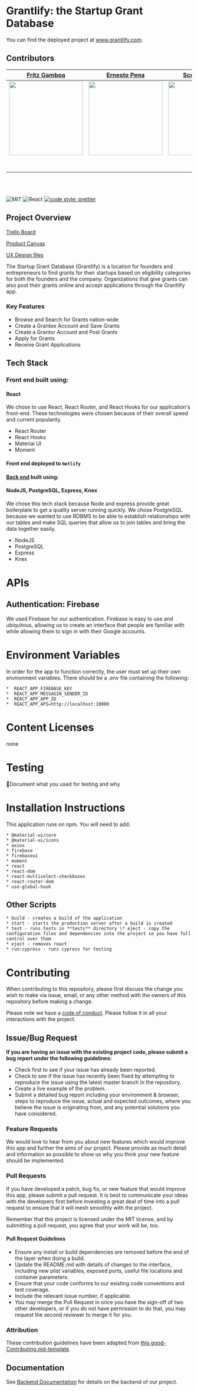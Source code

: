 # Grantlify: the Startup Grant Database

You can find the deployed project at www.grantlify.com.

## Contributors

|                                       [Fritz Gamboa](https://github.com/fritzgt)                                        |                                       [Ernesto Pena](https://github.com/ErnestoPena)                                        |                                       [Scott Schindler](https://github.com/scottschindler)                                        |                                       [Claire Sinozich](https://github.com/csinozich)                                        |                                       [Jonathan Traverso](https://github.com/jonnytrav)                                        |
| :-----------------------------------------------------------------------------------------------------------: | :-----------------------------------------------------------------------------------------------------------: | :-----------------------------------------------------------------------------------------------------------: | :-----------------------------------------------------------------------------------------------------------: | :-----------------------------------------------------------------------------------------------------------: |
|                      [<img src="https://www.dalesjewelers.com/wp-content/uploads/2018/10/placeholder-silhouette-male.png" width = "200" />](https://github.com/)                       |                      [<img src="https://www.dalesjewelers.com/wp-content/uploads/2018/10/placeholder-silhouette-female.png" width = "200" />](https://github.com/)                       |                      [<img src="https://www.dalesjewelers.com/wp-content/uploads/2018/10/placeholder-silhouette-male.png" width = "200" />](https://github.com/)                       |                      [<img src="https://media.licdn.com/dms/image/C5603AQHeLp7ZHAEASQ/profile-displayphoto-shrink_200_200/0?e=1582156800&v=beta&t=NNKkwh8cReCNNTOWvKZj8cxI0dsZxAH5FIvUdp55I5Y" width = "200" />](https://github.com/)                       |                      [<img src="https://www.dalesjewelers.com/wp-content/uploads/2018/10/placeholder-silhouette-male.png" width = "200" />](https://github.com/)                       |
|                 [<img src="https://github.com/favicon.ico" width="15"> ](https://github.com/)                 |            [<img src="https://github.com/favicon.ico" width="15"> ](https://github.com/honda0306)             |           [<img src="https://github.com/favicon.ico" width="15"> ](https://github.com/Mister-Corn)            |          [<img src="https://github.com/favicon.ico" width="15"> ](https://github.com/NandoTheessen)           |            [<img src="https://github.com/favicon.ico" width="15"> ](https://github.com/csinozich)             |
| [ <img src="https://static.licdn.com/sc/h/al2o9zrvru7aqj8e1x2rzsrca" width="15"> ](https://www.linkedin.com/) | [ <img src="https://static.licdn.com/sc/h/al2o9zrvru7aqj8e1x2rzsrca" width="15"> ](https://www.linkedin.com/) | [ <img src="https://static.licdn.com/sc/h/al2o9zrvru7aqj8e1x2rzsrca" width="15"> ](https://www.linkedin.com/) | [ <img src="https://static.licdn.com/sc/h/al2o9zrvru7aqj8e1x2rzsrca" width="15"> ](https://www.linkedin.com/in/clairesinozich/) | [ <img src="https://static.licdn.com/sc/h/al2o9zrvru7aqj8e1x2rzsrca" width="15"> ](https://www.linkedin.com/) |

<br>
<br>

![MIT](https://img.shields.io/packagist/l/doctrine/orm.svg)
![React](https://img.shields.io/badge/react-v16.7.0--alpha.2-blue.svg)
[![code style: prettier](https://img.shields.io/badge/code_style-prettier-ff69b4.svg?style=flat-square)](https://github.com/prettier/prettier)

## Project Overview

[Trello Board](https://trello.com/b/ickDms9E/start-up-grant-database)

[Product Canvas](https://www.notion.so/Start-Up-Grant-Database-8f27bfd8684d418aa70b33b8468ef8e2)

[UX Design files](https://xd.adobe.com/spec/bf8bf6ec-3666-4842-745b-e0c4288ce0aa-c9ba/screen/de0e4215-e632-44fa-b62a-56ca0878e5a5/Dashboard-Main-Grant-Giver/)

The Startup Grant Database (Grantlify) is a location for founders and entrepreneurs to find grants for their startups based on eligibility categories for both the founders and the company. Organizations that give grants can also post their grants online and accept applications through the Grantlify app.

### Key Features

-    Browse and Search for Grants nation-wide
-    Create a Grantee Account and Save Grants
-    Create a Grantor Account and Post Grants
-    Apply for Grants
-    Receive Grant Applications

## Tech Stack

### Front end built using:

#### React
We chose to use React, React Router, and React Hooks for our application's front-end. These technologies were chosen because of their overall speed and current popularity. 

- React Router 
- React Hooks
- Material UI
- Moment

#### Front end deployed to `Netlify`

#### [Back end](https://startup-grant-database.herokuapp.com/) built using:

#### NodeJS, PostgreSQL, Express, Knex

We chose this tech stack because Node and express provide great boilerplate to get a quality server running quickly. We chose PostgreSQL because we wanted to use RDBMS to be able to establish relationships with our tables and make SQL queries that allow us to join tables and bring the data together easily. 

- NodeJS
- PostgreSQL
- Express
- Knex

# APIs

## Authentication: Firebase

We used Firebase for our authentication. Firebase is easy to use and ubiquitous, allowing us to create an interface that people are familiar with while allowing them to sign in with their Google accounts.

# Environment Variables

In order for the app to function correctly, the user must set up their own environment variables. There should be a .env file containing the following:

    *  REACT_APP_FIREBASE_KEY
    *  REACT_APP_MESSAGIN_SENDER_ID
    *  REACT_APP_APP_ID
    *  REACT_APP_API=http://localhost:10000

# Content Licenses

none

# Testing

🚫Document what you used for testing and why

# Installation Instructions

This application runs on npm. You will need to add: 

    * @material-ui/core
    * @material-ui/icons
    * axios
    * firebase
    * firebaseui
    * moment
    * react
    * react-dom
    * react-multiselect-checkboxes
    * react-router-dom
    * use-global-hook

## Other Scripts

    * build - creates a build of the application
    * start - starts the production server after a build is created
    * test - runs tests in **tests** directory \* eject - copy the configuration files and dependencies into the project so you have full control over them
    * eject - removes react
    * run:cypress - runs cypress for testing

# Contributing

When contributing to this repository, please first discuss the change you wish to make via issue, email, or any other method with the owners of this repository before making a change.

Please note we have a [code of conduct](./CODE_OF_CONDUCT.md). Please follow it in all your interactions with the project.

## Issue/Bug Request
   
 **If you are having an issue with the existing project code, please submit a bug report under the following guidelines:**
 - Check first to see if your issue has already been reported.
 - Check to see if the issue has recently been fixed by attempting to reproduce the issue using the latest master branch in the repository.
 - Create a live example of the problem.
 - Submit a detailed bug report including your environment & browser, steps to reproduce the issue, actual and expected outcomes,  where you believe the issue is originating from, and any potential solutions you have considered.

### Feature Requests

We would love to hear from you about new features which would improve this app and further the aims of our project. Please provide as much detail and information as possible to show us why you think your new feature should be implemented.

### Pull Requests

If you have developed a patch, bug fix, or new feature that would improve this app, please submit a pull request. It is best to communicate your ideas with the developers first before investing a great deal of time into a pull request to ensure that it will mesh smoothly with the project.

Remember that this project is licensed under the MIT license, and by submitting a pull request, you agree that your work will be, too.

#### Pull Request Guidelines

- Ensure any install or build dependencies are removed before the end of the layer when doing a build.
- Update the README.md with details of changes to the interface, including new plist variables, exposed ports, useful file locations and container parameters.
- Ensure that your code conforms to our existing code conventions and test coverage.
- Include the relevant issue number, if applicable.
- You may merge the Pull Request in once you have the sign-off of two other developers, or if you do not have permission to do that, you may request the second reviewer to merge it for you.

### Attribution

These contribution guidelines have been adapted from [this good-Contributing.md-template](https://gist.github.com/PurpleBooth/b24679402957c63ec426).

## Documentation

See [Backend Documentation](https://github.com/Lambda-School-Labs/startup-grant-database-pt5-be) for details on the backend of our project.
